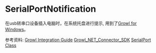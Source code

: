 SerialPortNotification
======================

在usb转串口设备插入电脑时，在系统托盘进行提示, 用到了[Growl for Windows](http://www.growlforwindows.com/gfw/default.aspx)。

参考资料:
[Growl Integration Guide](http://www.growlforwindows.com/gfw/d.ashx?f=Growl%20for%20Windows%20-%20Application%20Integration%20Guide.doc)
[Growl_NET_Connector_SDK](http://www.growlforwindows.com/gfw/d.ashx?f=connectors/Growl_NET_Connector_SDK.zip)
[SerialPort Class](https://docs.microsoft.com/zh-cn/dotnet/api/system.io.ports.serialport?redirectedfrom=MSDN&view=netframework-4.7.2)